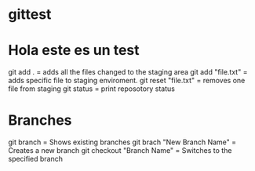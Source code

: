 # gittest
# Hola este es un test
git add . = adds all the files changed to the staging area
git add "file.txt" = adds specific file to staging enviroment.
git reset "file.txt" = removes one file from staging
git status = print reposotory status
# Branches
git branch = Shows existing branches
git brach "New Branch Name" = Creates a new branch
git checkout "Branch Name" = Switches to the specified branch
